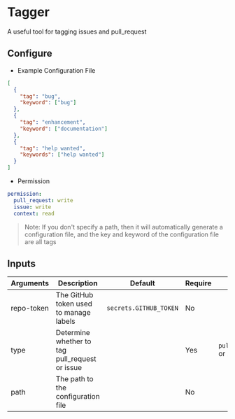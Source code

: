 # Tagger

A useful tool for tagging issues and pull_request

## Configure

- Example Configuration File

```json
[
  {
    "tag": "bug",
    "keyword": ["bug"]
  },
  {
    "tag": "enhancement",
    "keyword": ["documentation"]
  },
  {
    "tag": "help wanted",
    "keywords": ["help wanted"]
  }
]
```

- Permission

```yml
permission:
  pull_request: write
  issue: write
  context: read
```

> Note: If you don't specify a path, then it will automatically generate a configuration file, and the key and keyword of the configuration file are all tags

## Inputs

| Arguments  | Description                                    | Default                | Require | Limit                     |
| ---------- | ---------------------------------------------- | ---------------------- | ------- | ------------------------- |
| repo-token | The GitHub token used to manage labels         | `secrets.GITHUB_TOKEN` | No      |                           |
| type       | Determine whether to tag pull_request or issue |                        | Yes     | `pull_request` or `issue` |
| path       | The path to the configuration file             |                        | No      |                           |
